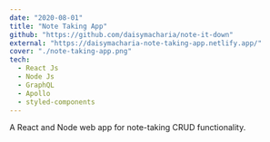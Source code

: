```yaml
---
date: "2020-08-01"
title: "Note Taking App"
github: "https://github.com/daisymacharia/note-it-down"
external: "https://daisymacharia-note-taking-app.netlify.app/"
cover: "./note-taking-app.png"
tech:
  - React Js
  - Node Js
  - GraphQL
  - Apollo
  - styled-components
---
```


A React and Node web app for note-taking CRUD functionality.
